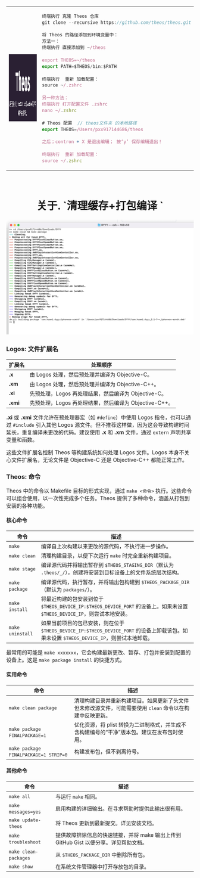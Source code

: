 <table>
<tr>
<td>

<img src="./x/theos.png" width="400" height="180" />

</td>
<td>

```js
终端执行 克隆 Theos 仓库
git clone --recursive https://github.com/theos/theos.git

将 Theos 的路径添加到环境变量中：
方法一：
终端执行 直接添加到 ~/theos

export THEOS=~/theos
export PATH=$THEOS/bin:$PATH

终端执行  重新 加载配置：
source ~/.zshrc

另一种方法：
终端执行 打开配置文件 .zshrc
nano ~/.zshrc

# Theos 配置  // theos文件夹 的本地路径
export THEOS=/Users/pxx917144686/theos     

之后；contron + X 是退出编辑； 按‘y’ 保存编辑退出！

终端执行  重新 加载配置：
source ~/.zshrc
```

</td>
</tr>
</table>

</details>



<h1 align="center">
  <br>
  关于. `清理缓存+打包编译 `
</h1>

![Preview](./x/cd.png)


### Logos: 文件扩展名

| **扩展名** | **处理顺序**                                                                 |
|------------|-----------------------------------------------------------------------------|
| **.x**     | 由 Logos 处理，然后预处理并编译为 Objective-C。                                |
| **.xm**    | 由 Logos 处理，然后预处理并编译为 Objective-C++。                              |
| **.xi**    | 先预处理，Logos 再处理结果，然后编译为 Objective-C。                          |
| **.xmi**   | 先预处理，Logos 再处理结果，然后编译为 Objective-C++。                        |

**.xi** 或 **.xmi** 文件允许在预处理器宏（如 `#define`）中使用 Logos 指令，也可以通过 `#include` 引入其他 Logos 源文件。但不推荐这样做，因为这会导致构建时间延长，重复编译未更改的代码。建议使用 **.x** 和 **.xm** 文件，通过 `extern` 声明共享变量和函数。

这些文件扩展名控制 Theos 等构建系统如何处理 Logos 文件。Logos 本身不关心文件扩展名，无论文件是 Objective-C 还是 Objective-C++ 都能正常工作。



### Theos: 命令

Theos 中的命令以 Makefile 目标的形式实现，通过 `make <命令>` 执行。这些命令可以组合使用，以一次性完成多个任务。Theos 提供了多种命令，涵盖从打包到安装的各种功能。

#### 核心命令
| **命令**                     | **描述**                                                                 |
|------------------------------|-------------------------------------------------------------------------|
| `make`                       | 编译自上次构建以来更改的源代码，不执行进一步操作。                         |
| `make clean`                 | 清理构建目录，以便下次运行 `make` 时完全重新构建项目。                     |
| `make stage`                 | 编译源代码并将输出暂存到 `$THEOS_STAGING_DIR`（默认为 `.theos/_/`），创建将安装到目标设备上的文件系统层次结构。 |
| `make package`               | 编译源代码，执行暂存，并将输出包构建到 `$THEOS_PACKAGE_DIR`（默认为 `packages/`）。 |
| `make install`               | 将最近构建的包安装到位于 `$THEOS_DEVICE_IP:$THEOS_DEVICE_PORT` 的设备上。如果未设置 `$THEOS_DEVICE_IP`，则尝试本地安装。 |
| `make uninstall`             | 如果当前项目的包已安装，则在位于 `$THEOS_DEVICE_IP:$THEOS_DEVICE_PORT` 的设备上卸载该包。如果未设置 `$THEOS_DEVICE_IP`，则尝试本地卸载。 |

最常用的可能是 `make xxxxxxx`，它会构建最新更改、暂存、打包并安装到配置的设备上。这是 `make package install` 的快捷方式。

#### 实用命令
| **命令**                     | **描述**                                                                 |
|------------------------------|-------------------------------------------------------------------------|
| `make clean package`         | 清理构建目录并重新构建项目。如果更新了头文件但未修改源文件，可能需要使用 `clean` 命令以在构建中反映更新。 |
| `make package FINALPACKAGE=1` | 优化资源，将 plist 转换为二进制格式，并生成不含构建编号的“干净”版本包。建议在发布包时使用。 |
| `make package FINALPACKAGE=1 STRIP=0` | 构建发布包，但不剥离符号。                                              |

#### 其他命令
| **命令**                     | **描述**                                                                 |
|------------------------------|-------------------------------------------------------------------------|
| `make all`                   | 与运行 `make` 相同。                                                     |
| `make messages=yes`          | 启用构建的详细输出。在寻求帮助时提供此输出很有用。                         |
| `make update-theos`          | 将 Theos 更新到最新提交。详见安装文档。                                   |
| `make troubleshoot`          | 提供故障排除信息的快速链接，并将 make 输出上传到 GitHub Gist 以便分享。详见帮助文档。 |
| `make clean-packages`        | 从 `$THEOS_PACKAGE_DIR` 中删除所有包。                                    |
| `make show`                  | 在系统文件管理器中打开存放包的目录。                                      |












